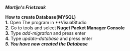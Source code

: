 ***Martijn's Frietzaak***

**How to create Database(MYSQL)** <br/>
**1.** Open The program in **VisualStudio <br/>
**2.** Go to tools and select **Nuget Packet Manager Console** <br/>
**3.** Type *add-migration* and press enter <br/>
**4.** Type *update-database* and press enter <br/> 
***5. You have now created the Database***
